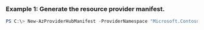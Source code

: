 ### Example 1: Generate the resource provider manifest.
```powershell
PS C:\> New-AzProviderHubManifest -ProviderNamespace "Microsoft.Contoso"
```
